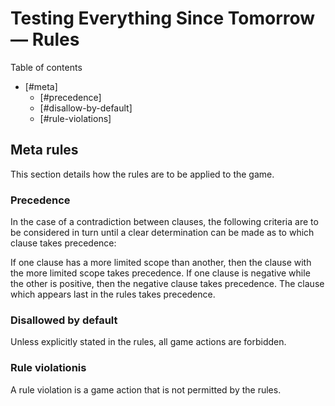 # Testing Everything Since Tomorrow — Rules

Table of contents

* [#meta]
    * [#precedence]
    * [#disallow-by-default]
    * [#rule-violations]
<a name='meta'/>

## Meta rules

This section details how the rules are to be applied to the game.

<a name='precedence'/>

### Precedence

In the case of a contradiction between clauses, the following criteria are to be considered in turn until a clear determination can be made as to which clause takes precedence:

If one clause has a more limited scope than another, then the clause with the more limited scope takes precedence.
If one clause is negative while the other is positive, then the negative clause takes precedence.
The clause which appears last in the rules takes precedence.

<a name='disallow-by-default'/>

### Disallowed by default

Unless explicitly stated in the rules, all game actions are forbidden.

<a name='rule-violations'/>

### Rule violationis

A rule violation is a game action that is not permitted by the rules.

